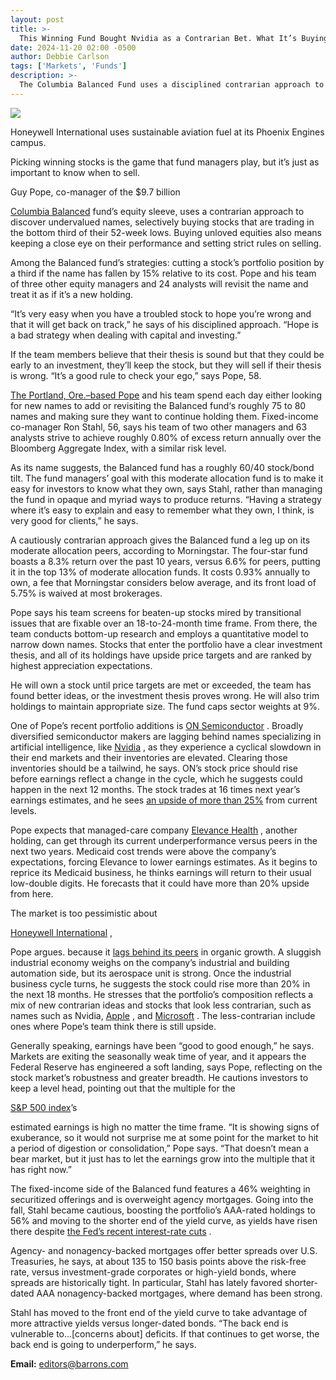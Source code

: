 ```yaml
---
layout: post
title: >-
  This Winning Fund Bought Nvidia as a Contrarian Bet. What It’s Buying Now.
date: 2024-11-20 02:00 -0500
author: Debbie Carlson
tags: ['Markets', 'Funds']
description: >-
  The Columbia Balanced Fund uses a disciplined contrarian approach to outperform its peers. What it’s buying now.
---
```





 


 





![](https://images.barrons.com/im-84094898?width=548&height=365)


Honeywell International uses sustainable aviation fuel at its Phoenix Engines campus.











Picking winning stocks is the game that fund managers play, but it’s just as important to know when to sell.


Guy Pope, co-manager of the \$9.7 billion

[Columbia Balanced](https://www.barrons.com/market-data/funds/cblax?mod=article_chiclet)
fund’s equity sleeve, uses a contrarian approach to discover undervalued names, selectively buying stocks that are trading in the bottom third of their 52-week lows. Buying unloved equities also means keeping a close eye on their performance and setting strict rules on selling.


 Among the Balanced fund’s strategies: cutting a stock’s portfolio position by a third if the name has fallen by 15% relative to its cost. Pope and his team of three other equity managers and 24 analysts will revisit the name and treat it as if it’s a new holding. 


“It’s very easy when you have a troubled stock to hope you’re wrong and that it will get back on track,” he says of his disciplined approach. “Hope is a bad strategy when dealing with capital and investing.” 


If the team members believe that their thesis is sound but that they could be early to an investment, they’ll keep the stock, but they will sell if their thesis is wrong. “It’s a good rule to check your ego,” says Pope, 58.


[The Portland, Ore.–based Pope](https://www.barrons.com/articles/SB50001424053111903684104580024382471486608?mod=article_inline)
and his team spend each day either looking for new names to add or revisiting the Balanced fund‘s roughly 75 to 80 names and making sure they want to continue holding them. Fixed-income co-manager Ron Stahl, 56, says his team of two other managers and 63 analysts strive to achieve roughly 0.80% of excess return annually over the Bloomberg Aggregate Index, with a similar risk level.


As its name suggests, the Balanced fund has a roughly 60/40 stock/bond tilt. The fund managers’ goal with this moderate allocation fund is to make it easy for investors to know what they own, says Stahl, rather than managing the fund in opaque and myriad ways to produce returns. “Having a strategy where it’s easy to explain and easy to remember what they own, I think, is very good for clients,” he says. 


A cautiously contrarian approach gives the Balanced fund a leg up on its moderate allocation peers, according to Morningstar. The four-star fund boasts a 8.3% return over the past 10 years, versus 6.6% for peers, putting it in the top 13% of moderate allocation funds. It costs 0.93% annually to own, a fee that Morningstar considers below average, and its front load of 5.75% is waived at most brokerages.


Pope says his team screens for beaten-up stocks mired by transitional issues that are fixable over an 18-to-24-month time frame. From there, the team conducts bottom-up research and employs a quantitative model to narrow down names. Stocks that enter the portfolio have a clear investment thesis, and all of its holdings have upside price targets and are ranked by highest appreciation expectations. 


He will own a stock until price targets are met or exceeded, the team has found better ideas, or the investment thesis proves wrong. He will also trim holdings to maintain appropriate size. The fund caps sector weights at 9%.






One of Pope’s recent portfolio additions is
[ON Semiconductor](https://www.barrons.com/market-data/stocks/ON)
.
Broadly diversified semiconductor makers are lagging behind names specializing in artificial intelligence, like
[Nvidia](https://www.barrons.com/market-data/stocks/NVDA)
,
as they experience a cyclical slowdown in their end markets and their inventories are elevated. Clearing those inventories should be a tailwind, he says. ON’s stock price should rise before earnings reflect a change in the cycle, which he suggests could happen in the next 12 months. The stock trades at 16 times next year’s earnings estimates, and he sees
[an upside of more than 25%](https://www.barrons.com/articles/buy-on-semiconductor-stock-price-pick-02ddfca8?mod=article_inline)
from current levels.


Pope expects that managed-care company
[Elevance Health](https://www.barrons.com/market-data/stocks/ELV)
,
another holding, can get through its current underperformance versus peers in the next two years. Medicaid cost trends were above the company’s expectations, forcing Elevance to lower earnings estimates. As it begins to reprice its Medicaid business, he thinks earnings will return to their usual low-double digits. He forecasts that it could have more than 20% upside from here.


The market is too pessimistic about

 


[Honeywell International](https://www.barrons.com/market-data/stocks/HON)
,

 Pope argues. because it [lags behind its peers](https://www.barrons.com/articles/honeywell-stock-price-elliott-3c8cb633?mod=article_inline) in organic growth. A sluggish industrial economy weighs on the company’s industrial and building automation side, but its aerospace unit is strong. Once the industrial business cycle turns, he suggests the stock could rise more than 20% in the next 18 months. 
He stresses that the portfolio’s composition reflects a mix of new contrarian ideas and stocks that look less contrarian, such as names such as Nvidia,
[Apple](https://www.barrons.com/market-data/stocks/AAPL)
,
and
[Microsoft](https://www.barrons.com/market-data/stocks/MSFT)
.
The less-contrarian include ones where Pope’s team think there is still upside.


Generally speaking, earnings have been “good to good enough,” he says. Markets are exiting the seasonally weak time of year, and it appears the Federal Reserve has engineered a soft landing, says Pope, reflecting on the stock market’s robustness and greater breadth. He cautions investors to keep a level head, pointing out that the multiple for the

[S&P 500 index](https://www.barrons.com/market-data/indexes/spx?mod=article_chiclet)’s




 estimated earnings is high no matter the time frame.
“It is showing signs of exuberance, so it would not surprise me at some point for the market to hit a period of digestion or consolidation,” Pope says. “That doesn’t mean a bear market, but it just has to let the earnings grow into the multiple that it has right now.”


The fixed-income side of the Balanced fund features a 46% weighting in securitized offerings and is overweight agency mortgages. Going into the fall, Stahl became cautious, boosting the portfolio’s AAA-rated holdings to 56% and moving to the shorter end of the yield curve, as yields have risen there despite
[the Fed’s recent interest-rate cuts](https://www.barrons.com/articles/federal-reserve-rate-cuts-powell-stocks-bonds-4cb5570d?mod=article_inline)
.


Agency- and nonagency-backed mortgages offer better spreads over U.S. Treasuries, he says, at about 135 to 150 basis points above the risk-free rate, versus investment-grade corporates or high-yield bonds, where spreads are historically tight. In particular, Stahl has lately favored shorter-dated AAA nonagency-backed mortgages, where demand has been strong.


Stahl has moved to the front end of the yield curve to take advantage of more attractive yields versus longer-dated bonds. “The back end is vulnerable to...[concerns about] deficits. If that continues to get worse, the back end is going to underperform,” he says. 





**Email:** 
[editors@barrons.com](mailto:editors@barrons.com)









